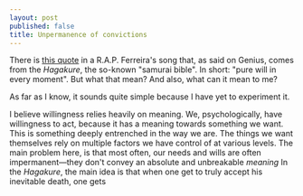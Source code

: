 ```yaml
---
layout: post
published: false
title: Unpermanence of convictions
---
```

There is [this quote](https://genius.com/19500237) in a R.A.P. Ferreira's song that, as said on Genius, comes from the _Hagakure_, the so-known "samurai bible". In short: "pure will in every moment". But what that mean? And also, what can it mean to me?

As far as I know, it sounds quite simple because I have yet to experiment it.

I believe willingness relies heavily on meaning. We, psychologically, have willingness to act, because it has a meaning towards something we want. This is something deeply entrenched in the way we are. The things we want themselves rely on multiple factors we have control of at various levels. The main problem here, is that most often, our needs and wills are often impermanent—they don't convey an absolute and unbreakable _meaning_
In the _Hagakure_, the main idea is that when one get to truly accept his inevitable death, one gets